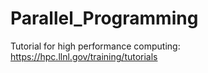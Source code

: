 # Parallel_Programming

Tutorial for high performance computing:
https://hpc.llnl.gov/training/tutorials
